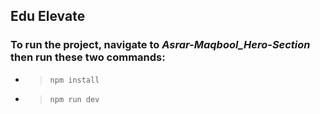 ## Edu Elevate

### To run the project, navigate to _Asrar-Maqbool_Hero-Section_ then run these two commands:

- > `npm install`

- > `npm run dev`

